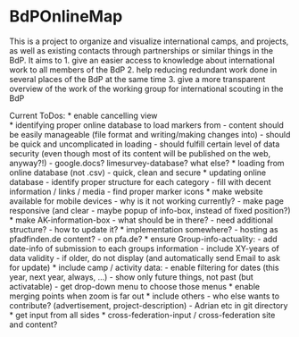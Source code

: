 # BdPOnlineMap

This is a project to organize and visualize international camps, and projects, as well as existing contacts through partnerships or similar things in the BdP.
It aims to 1. give an easier access to knowledge about international work to all members of the BdP
           2. help reducing redundant work done in several places of the BdP at the same time
           3. give a more transparent overview of the work of the working group for international scouting in the BdP


Current ToDos:
	* enable cancelling view	
	* identifying proper online database to load markers from 
		- content should be easily manageable (file format and writing/making changes into)
		- should be quick and uncomplicated in loading
		- should fulfill certain level of data security (even though most of its content will be published on the web, anyway?!)
		- google.docs? limesurvey-database? what else?
	* loading from online database (not .csv)
		- quick, clean and secure
	* updating online database
		- identify proper structure for each category
		- fill with decent information / links / media
		- find proper marker icons
	* make website available for mobile devices
		- why is it not working currently?
		- make page responsive (and clear - maybe popup of info-box, instead of fixed position?)
	* make AK-information-box
		- what should be in there?
		- need additional structure?
		- how to update it?
	* implementation somewhere?
		- hosting as pfadfinden.de content?
		- on pfa.de?
	* ensure Group-info-actuality:
		- add date-info of submission to each groups information
		- include XY-years of data validity - if older, do not display (and automatically send Email to ask for update)
	* include camp / activity data:
		- enable filtering for dates (this year, next year, always, ...)
		- show only future things, not past (but activatable)
		- get drop-down menu to choose those menus
	* enable merging points when zoom is far out
	* include others
		- who else wants to contribute? (advertisement, project-description)
		- Adrian etc in git directory
	* get input from all sides
	* cross-federation-input / cross-federation site and content?

